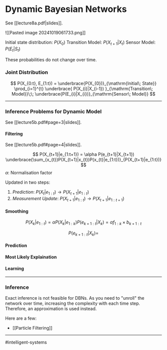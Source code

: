 # Dynamic Bayesian Networks
See [[lecture8a.pdf|slides]].

![[Pasted image 20241019061733.png]]

Initial state distribution: $P(X_{0})$
Transition Model: $P(X_{t+1}|X_{t})$
Sensor Model: $P(E_{t}|S_{t})$

These probabilities do not change over time.

### Joint Distribution
$$
P(X_{0:t}, E_{1:t}) = \underbrace{P(X_{0})}_{\mathrm{Initial\; State}}
\prod_{i=1}^{t} \underbrace{ P(X_{i}|X_{i-1}) }_{\mathrm{Transition\; Model}}\;\;
\underbrace{P(E_{i}|X_{i})}_{\mathrm{Sensor\; Model}}
$$

---
### Inference Problems for Dynamic Model
See [[lecture5b.pdf#page=3|slides]].

#### Filtering
See [[lecture5b.pdf#page=4|slides]].

$$
P(X_{t+1}|e_{1:t+1}) = \alpha P(e_{t+1}|X_{t+1})
\underbrace{\sum_{x_{t}}P(X_{t+1}|x_{t})P(x_{t}|e_{1:t})}_{P(X_{t+1}|e_{1:t})}
$$
$\alpha$: Normalisation factor

Updated in two steps:

1. *Prediction*: $P(X_{t}|e_{1:t}) \to P(X_{t+1}|e_{1:t})$
2. *Measurement Update*: $P(X_{t+1}|e_{1:t}) \to P(X_{t+1}|e_{1:t+1})$

#### Smoothing
$$
P(X_{k}|e_{1:t}) = \alpha P(X_{k}|e_{1:k})P(e_{k+1:t}|X_{k})
= \alpha f_{1:k} \times b_{k+1:t}
$$

$$
P(e_{k+1:t}|X_{k}) = 
$$

#### Prediction

#### Most Likely Explaination

#### Learning

---

### Inference
Exact inference is not feasible for DBNs. As you need to "unroll" the network over time, increasing the complexity with each time step. Therefore, an approximation is used instead.

Here are a few:
- [[Particle Filtering]]


---
#intelligent-systems